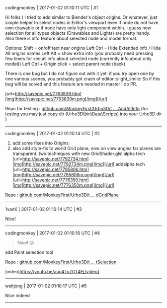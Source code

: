 codingmonkey | 2017-01-02 01:10:11 UTC | #1

Hi folks )
I tried to add similar to Blender's object origins. Or whatever, just simple helper to select nodes in Editor's viewport even if node do not have own drawable or if node have only light component within. I guess now selection for all types objects (Drawables and Lights) are pretty handy.    
Also there is info feature about selected node and model format.

Options:
Shift = on/off text near origins
Left Ctrl =  Hide Extended info / Hide All origins names
Left Alt = show extra info (you probably need pressing few times for see all info about selected node (currently info about only model))
Left Ctrl + Origin click = select parent node (back)

There is one bug but I do not figure out with it yet: if you try open one by one various scenes, you probably got crash of editor :slight_smile:
So if this bug will be solved and this feature are needed in master I do PR.

[url=http://savepic.net/7793839.htm][img]http://savepic.net/7793839m.png[/img][/url]

Repo for testing : [github.com/MonkeyFirst/Urho3D/t ... AndAltInfo](https://github.com/MonkeyFirst/Urho3D/tree/EditorSelectableOriginsForNodesAndAltInfo)
(for testing you may just copy dir (Urho3D\bin\Data\Scripts) into your Urho3D dir )

-------------------------

codingmonkey | 2017-01-02 01:10:14 UTC | #2

1. add some fixes into Origins
2. also add style-fix to world Grid plane, now on view angles far planes are transparent.
two techniques with new GridShader.glsl
alpha tech 
[url=http://savepic.net/7792734.htm][img]http://savepic.net/7792734m.png[/img][/url]
addalpha tech
[url=http://savepic.net/7795806.htm][img]http://savepic.net/7795806m.png[/img][/url]
[url=http://savepic.net/7776350.htm][img]http://savepic.net/7776350m.png[/img][/url]

Repo : [github.com/MonkeyFirst/Urho3D/t ... dGridPlane](https://github.com/MonkeyFirst/Urho3D/tree/FixedGridPlane)

-------------------------

1vanK | 2017-01-02 01:10:14 UTC | #3

Nice!

-------------------------

codingmonkey | 2017-01-02 01:10:16 UTC | #4

>Nice!
 :wink: 

add Paint selection tool

Repo : [github.com/MonkeyFirst/Urho3D/t ... tSelection](https://github.com/MonkeyFirst/Urho3D/tree/PaintSelection)

[video]https://youtu.be/auu4ToZGT4E[/video]

-------------------------

weitjong | 2017-01-02 01:10:17 UTC | #5

Nice indeed

-------------------------

